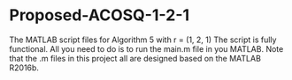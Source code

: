 # Proposed-ACOSQ-1-2-1
The MATLAB script files for Algorithm 5 with r = (1, 2, 1)
The script is fully functional. All you need to do is to run the main.m file in you MATLAB. Note that the .m files in this project all are designed based on the MATLAB R2016b. 
